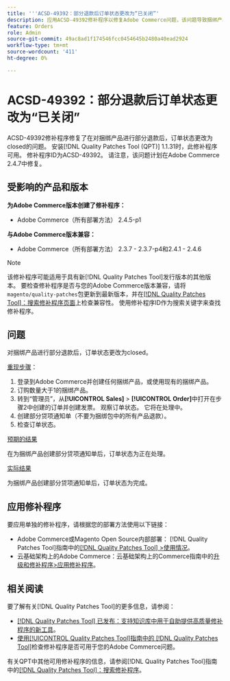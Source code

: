 ```yaml
---
title: '''ACSD-49392：部分退款后订单状态更改为“已关闭”'
description: 应用ACSD-49392修补程序以修复Adobe Commerce问题，该问题导致捆绑产品的部分退款后，订单状态更改为“已关闭”。
feature: Orders
role: Admin
source-git-commit: 49ac8ad1f174546fcc0454645b2480a40ead2924
workflow-type: tm+mt
source-wordcount: '411'
ht-degree: 0%

---
```


# ACSD-49392：部分退款后订单状态更改为“已关闭”

ACSD-49392修补程序修复了在对捆绑产品进行部分退款后，订单状态更改为closed的问题。 安装[!DNL Quality Patches Tool (QPT)] 1.1.31时，此修补程序可用。 修补程序ID为ACSD-49392。 请注意，该问题计划在Adobe Commerce 2.4.7中修复。

## 受影响的产品和版本

**为Adobe Commerce版本创建了修补程序：**

* Adobe Commerce（所有部署方法） 2.4.5-p1

**与Adobe Commerce版本兼容：**

* Adobe Commerce（所有部署方法） 2.3.7 - 2.3.7-p4和2.4.1 - 2.4.6

>[!NOTE]
>
>该修补程序可能适用于具有新[!DNL Quality Patches Tool]发行版本的其他版本。 要检查修补程序是否与您的Adobe Commerce版本兼容，请将`magento/quality-patches`包更新到最新版本，并在[[!DNL Quality Patches Tool]：搜索修补程序页面](https://experienceleague.adobe.com/tools/commerce-quality-patches/index.html)上检查兼容性。 使用修补程序ID作为搜索关键字来查找修补程序。

## 问题

对捆绑产品进行部分退款后，订单状态更改为closed。

<u>重现步骤</u>：

1. 登录到Adobe Commerce并创建任何捆绑产品，或使用现有的捆绑产品。
1. 订购数量大于1的捆绑产品。
1. 转到“管理员”，从&#x200B;**[!UICONTROL Sales]** > **[!UICONTROL Order]**&#x200B;中打开在步骤2中创建的订单并创建发票。 观察订单状态。 它将在处理中。
1. 创建部分贷项通知单（不要为捆绑包中的所有产品退款）。
1. 检查订单状态。

<u>预期的结果</u>

在为捆绑产品创建部分贷项通知单后，订单状态为正在处理。

<u>实际结果</u>

为捆绑产品创建部分贷项通知单后，订单状态为完成。

## 应用修补程序

要应用单独的修补程序，请根据您的部署方法使用以下链接：

* Adobe Commerce或Magento Open Source内部部署： [!DNL Quality Patches Tool]指南中的[[!DNL Quality Patches Tool] >使用情况](https://experienceleague.adobe.com/docs/commerce-operations/tools/quality-patches-tool/usage.html)。
* 云基础架构上的Adobe Commerce：云基础架构上的Commerce指南中的[升级和修补程序>应用修补程序](https://experienceleague.adobe.com/docs/commerce-cloud-service/user-guide/develop/upgrade/apply-patches.html)。

## 相关阅读

要了解有关[!DNL Quality Patches Tool]的更多信息，请参阅：

* [[!DNL Quality Patches Tool] 已发布：支持知识库中用于自助提供高质量修补程序的新工具](https://experienceleague.adobe.com/en/docs/commerce-knowledge-base/kb/announcements/commerce-announcements/magento-quality-patches-released-new-tool-to-self-serve-quality-patches)。
* [使用[!UICONTROL Quality Patches Tool]指南中的 [!DNL Quality Patches Tool]](/help/tools/quality-patches-tool/patches-available-in-qpt/check-patch-for-magento-issue-with-magento-quality-patches.md)检查修补程序是否可用于您的Adobe Commerce问题。


有关QPT中其他可用修补程序的信息，请参阅[!DNL Quality Patches Tool]指南中的[[!DNL Quality Patches Tool]：搜索修补程序](https://experienceleague.adobe.com/tools/commerce-quality-patches/index.html)。
